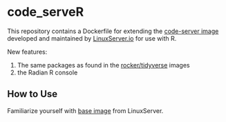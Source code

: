 # code_serveR

This repository contains a Dockerfile for extending the [code-server image](https://github.com/linuxserver/docker-code-server) developed and maintained by [LinuxServer.io](https://www.linuxserver.io/) for use with R. 

New features:
1. The same packages as found in the [rocker/tidyverse](https://hub.docker.com/r/rocker/tidyverse) images
2. the Radian R console

## How to Use
Familiarize yourself with [base image](https://docs.linuxserver.io/images/docker-code-server) from LinuxServer. 
